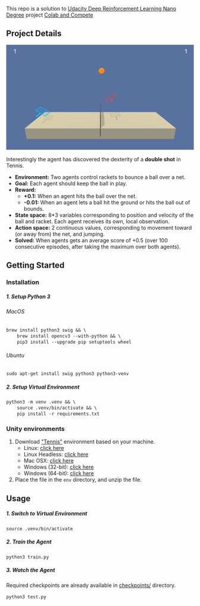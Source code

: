 This repo is a solution to [Udacity Deep Reinforcement Learning Nano Degree](https://udacity.com/course/deep-reinforcement-learning-nanodegree--nd893) project [Colab and Compete](https://github.com/udacity/deep-reinforcement-learning/tree/master/p3_collab-compet)

## Project Details

<img src="docs/tennis.png" />

Interestingly the agent has discovered the dexterity of a **double shot** in Tennis.


- **Environment:** Two agents control rackets to bounce a ball over a net. 
- **Goal:** Each agent should keep the ball in play.
- **Reward:** 
    * **+0.1:** When an agent hits the ball over the net.  
    * **-0.01:** When an agent lets a ball hit the ground or hits the ball out of bounds.
- **State space:** 8*3 variables corresponding to position and velocity of the ball and racket. Each agent receives its own, local observation.
- **Action space:** 2 continuous values, corresponding to movement toward (or away from) the net, and jumping.
- **Solved:** When agents gets an average score of +0.5 (over 100 consecutive episodes, after taking the maximum over both agents).

## Getting Started

### Installation

##### 1. Setup Python 3 

###### MacOS
```shell
brew install python3 swig && \
    brew install opencv3 --with-python && \
    pip3 install --upgrade pip setuptools wheel
```

###### Ubuntu
```shell
sudo apt-get install swig python3 python3-venv
```

##### 2. Setup Virtual Environment
```shell
python3 -m venv .venv && \
    source .venv/bin/activate && \
    pip install -r requirements.txt
```

### Unity environments

1. Download ["Tennis"](https://github.com/RitwikSaikia/drlnd_p2_continuous_control/releases/tag/unity-envs) environment based on your machine.
    - Linux: [click here](https://s3-us-west-1.amazonaws.com/udacity-drlnd/P3/Tennis/Tennis_Linux.zip)
    - Linux Headless: [click here](https://s3-us-west-1.amazonaws.com/udacity-drlnd/P3/Tennis/Tennis_Linux_NoVis.zip)
    - Mac OSX: [click here](https://s3-us-west-1.amazonaws.com/udacity-drlnd/P3/Tennis/Tennis.app.zip)
    - Windows (32-bit): [click here](https://s3-us-west-1.amazonaws.com/udacity-drlnd/P3/Tennis/Tennis_Windows_x86.zip)
    - Windows (64-bit): [click here](https://s3-us-west-1.amazonaws.com/udacity-drlnd/P3/Tennis/Tennis_Windows_x86_64.zip)
2. Place the file in the `env` directory, and unzip the file. 

## Usage

##### 1. Switch to Virtual Environment 
```shell
source .venv/bin/activate
```

##### 2. Train the Agent
```shell
python3 train.py
```

##### 3. Watch the Agent 

Required checkpoints are already available in [checkpoints/](checkpoints/) directory.

```shell
python3 test.py
```
